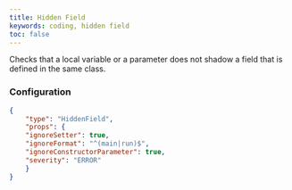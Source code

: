 ```yaml
---
title: Hidden Field
keywords: coding, hidden field
toc: false
---
```


Checks that a local variable or a parameter does not shadow a field that is defined in the same class.

### Configuration

```json
{
    "type": "HiddenField",
    "props": {
	"ignoreSetter": true,
	"ignoreFormat": "^(main|run)$",
	"ignoreConstructorParameter": true,
	"severity": "ERROR"
    }
}
```